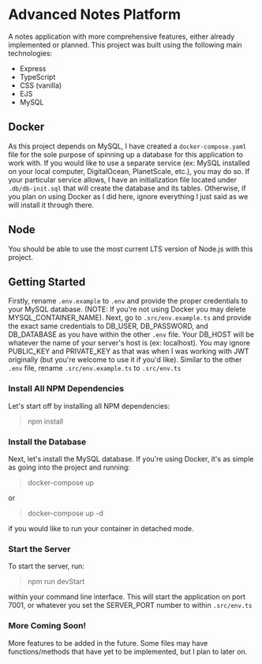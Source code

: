 # Advanced Notes Platform

A notes application with more comprehensive features, either already implemented or planned. This project was built using
the following main technologies:

- Express
- TypeScript
- CSS (vanilla)
- EJS
- MySQL

## Docker

As this project depends on MySQL, I have created a `docker-compose.yaml` file for the sole purpose of spinning up a database for this
application to work with. If you would like to use a separate service (ex: MySQL installed on your local computer, DigitalOcean, PlanetScale, etc.),
you may do so. If your particular service allows, I have an initialization file located under `.db/db-init.sql` that will create the database and
its tables. Otherwise, if you plan on using Docker as I did here, ignore everything I just said as we will install it through there.

## Node

You should be able to use the most current LTS version of Node.js with this project.

## Getting Started

Firstly, rename `.env.example` to `.env` and provide the proper credentials to your MySQL database. (NOTE: If you're not using Docker you
may delete MYSQL_CONTAINER_NAME). Next, go to `.src/env.example.ts` and provide the exact same credentials to DB_USER, DB_PASSWORD, and DB_DATABASE
as you have within the other `.env` file. Your DB_HOST will be whatever the name of your server's host is (ex: localhost). You may ignore
PUBLIC_KEY and PRIVATE_KEY as that was when I was working with JWT originally (but you're welcome to use it if you'd like). Similar to the other `.env` file,
rename `.src/env.example.ts` to `.src/env.ts`

### Install All NPM Dependencies

Let's start off by installing all NPM dependencies:

>npm install

### Install the Database

Next, let's install the MySQL database. If you're using Docker, it's as simple as going into the project and running:

>docker-compose up

or

>docker-compose up -d

if you would like to run your container in detached mode.

### Start the Server

To start the server, run:

>npm run devStart

within your command line interface. This will start the application on port 7001, or whatever you set the SERVER_PORT number
to within `.src/env.ts`

### More Coming Soon!

More features to be added in the future. Some files may have functions/methods that have yet
to be implemented, but I plan to later on.

